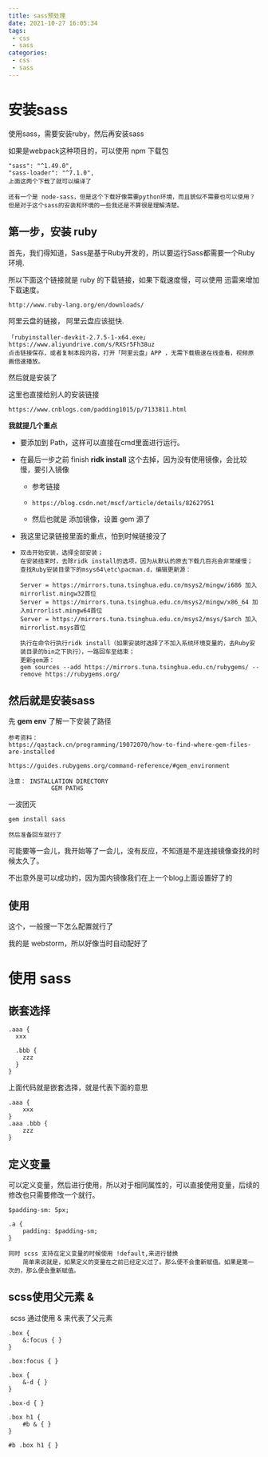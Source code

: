 ```yaml
---
title: sass预处理
date: 2021-10-27 16:05:34
tags:
 - css
 - sass
categories:
 - css
 - sass
---
```




#   安装sass

使用sass，需要安装ruby，然后再安装sass

如果是webpack这种项目的，可以使用 npm 下载包

```
"sass": "^1.49.0",
"sass-loader": "^7.1.0",
上面这两个下载了就可以编译了

还有一个是 node-sass，但是这个下载好像需要python环境，而且貌似不需要也可以使用？但是对于这个sass的安装和环境的一些我还是不算很是理解清楚。
```



## 第一步，安装 ruby

首先，我们得知道，Sass是基于Ruby开发的，所以要运行Sass都需要一个Ruby环境.

所以下面这个链接就是 ruby 的下载链接，如果下载速度慢，可以使用 迅雷来增加下载速度。

```
http://www.ruby-lang.org/en/downloads/
```

阿里云盘的链接， 阿里云盘应该挺快.

```
「rubyinstaller-devkit-2.7.5-1-x64.exe」https://www.aliyundrive.com/s/RXSr5Fh38uz
点击链接保存，或者复制本段内容，打开「阿里云盘」APP ，无需下载极速在线查看，视频原画倍速播放。
```



然后就是安装了

这里也直接给别人的安装链接

```
https://www.cnblogs.com/padding1015/p/7133811.html
```

**我就提几个重点**

* 要添加到 Path，这样可以直接在cmd里面进行运行。

* 在最后一步之前 finish  **ridk install**  这个去掉，因为没有使用镜像，会比较慢，要引入镜像

  * 参考链接

  * ```
    https://blog.csdn.net/mscf/article/details/82627951
    ```

  * 然后也就是 添加镜像，设置 gem 源了

* 我这里记录链接里面的重点，怕到时候链接没了

* ```
  双击开始安装，选择全部安装；
  在安装结束时，去除ridk install的选项，因为从默认的原去下载几百兆会非常缓慢；
  查找Ruby安装目录下的msys64\etc\pacman.d，编辑更新源：
  
  Server = https://mirrors.tuna.tsinghua.edu.cn/msys2/mingw/i686 加入mirrorlist.mingw32首位
  Server = https://mirrors.tuna.tsinghua.edu.cn/msys2/mingw/x86_64 加入mirrorlist.mingw64首位
  Server = https://mirrors.tuna.tsinghua.edu.cn/msys2/msys/$arch 加入mirrorlist.msys首位
  
  执行在命令行执行ridk install（如果安装时选择了不加入系统环境变量的，去Ruby安装目录的bin之下执行），一路回车至结束；
  更新gem源：
  gem sources --add https://mirrors.tuna.tsinghua.edu.cn/rubygems/ --remove https://rubygems.org/
  ```

  



## 然后就是安装sass

先 **gem env** 了解一下安装了路径

```
参考资料：
https://qastack.cn/programming/19072070/how-to-find-where-gem-files-are-installed

https://guides.rubygems.org/command-reference/#gem_environment
```

```
注意： INSTALLATION DIRECTORY
			GEM PATHS
```



一波团灭

```
gem install sass

然后准备回车就行了
```

可能要等一会儿，我开始等了一会儿，没有反应，不知道是不是连接镜像查找的时候太久了。

不出意外是可以成功的，因为国内镜像我们在上一个blog上面设置好了的





## 使用

这个，一般搜一下怎么配置就行了

我的是 webstorm，所以好像当时自动配好了



# 使用 sass

## 嵌套选择

```
.aaa {
  xxx
  
  .bbb {
  	zzz
  }
}
```

上面代码就是嵌套选择，就是代表下面的意思

```
.aaa {
	xxx
}
.aaa .bbb {
	zzz
}
```



## 定义变量

可以定义变量，然后进行使用，所以对于相同属性的，可以直接使用变量，后续的修改也只需要修改一个就行。

```
$padding-sm: 5px;

.a {
	padding: $padding-sm;
}
```

```
同时 scss 支持在定义变量的时候使用 !default,来进行替换
	简单来说就是，如果定义的变量在之前已经定义过了。那么便不会重新赋值。如果是第一次的，那么便会重新赋值。
```



## scss使用父元素 &

​		scss  通过使用 & 来代表了父元素

```
.box {
	&:focus { }
}

.box:focus { }
```

```
.box {
	&-d { }
}

.box-d { }
```

```
.box h1 {
	#b & { }
}

#b .box h1 { }
```

